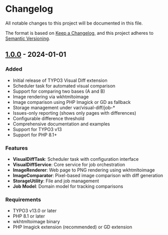 # Changelog

All notable changes to this project will be documented in this file.

The format is based on [Keep a Changelog](https://keepachangelog.com/en/1.0.0/),
and this project adheres to [Semantic Versioning](https://semver.org/spec/v2.0.0.html).

## [1.0.0] - 2024-01-01

### Added
- Initial release of TYPO3 Visual Diff extension
- Scheduler task for automated visual comparison
- Support for comparing two bases (A and B)
- Image rendering via wkhtmltoimage
- Image comparison using PHP Imagick or GD as fallback
- Storage management under var/visual-diff/job-*
- Issues-only reporting (shows only pages with differences)
- Configurable difference threshold
- Comprehensive documentation and examples
- Support for TYPO3 v13
- Support for PHP 8.1+

### Features
- **VisualDiffTask**: Scheduler task with configuration interface
- **VisualDiffService**: Core service for job orchestration
- **ImageRenderer**: Web page to PNG rendering using wkhtmltoimage
- **ImageComparator**: Pixel-based image comparison with diff generation
- **StorageUtility**: File and job management
- **Job Model**: Domain model for tracking comparisons

### Requirements
- TYPO3 v13.0 or later
- PHP 8.1 or later
- wkhtmltoimage binary
- PHP Imagick extension (recommended) or GD extension

[1.0.0]: https://github.com/priebera1/typo3-visual-diff-qa/releases/tag/v1.0.0
